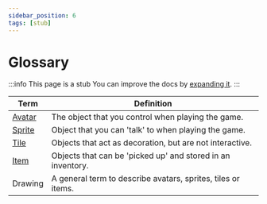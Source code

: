 ```yaml
---
sidebar_position: 6
tags: [stub]
---
```


# Glossary

:::info This page is a stub
You can improve the docs by [expanding it](./contributing).
:::

| Term                         | Definition                                                   |
| ---------------------------- | ------------------------------------------------------------ |
| [Avatar](./tools/paint#avatar)  | The object that you control when playing the game.           |
| [Sprite](./tools/paint#sprite/) | Object that you can 'talk' to when playing the game.         |
| [Tile](./tools/paint#tile/)     | Objects that act as decoration, but are not interactive.     |
| [Item](./tools/paint#item/)     | Objects that can be 'picked up' and stored in an inventory.  |
| Drawing                      | A general term to describe avatars, sprites, tiles or items. |
